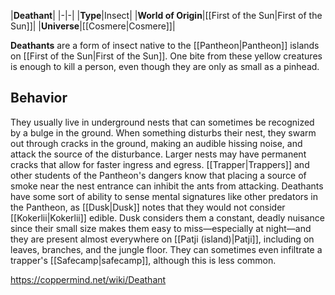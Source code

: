 |**Deathant**|
|-|-|
|**Type**|Insect|
|**World of Origin**|[[First of the Sun\|First of the Sun]]|
|**Universe**|[[Cosmere\|Cosmere]]|

**Deathants** are a form of insect native to the [[Pantheon\|Pantheon]] islands on [[First of the Sun\|First of the Sun]]. One bite from these yellow creatures is enough to kill a person, even though they are only as small as a pinhead.

## Behavior
They usually live in underground nests that can sometimes be recognized by a bulge in the ground. When something disturbs their nest, they swarm out through cracks in the ground, making an audible hissing noise, and attack the source of the disturbance. Larger nests may have permanent cracks that allow for faster ingress and egress. [[Trapper\|Trappers]] and other students of the Pantheon's dangers know that placing a source of smoke near the nest entrance can inhibit the ants from attacking.
Deathants have some sort of ability to sense mental signatures like other predators in the Pantheon, as [[Dusk\|Dusk]] notes that they would not consider [[Kokerlii\|Kokerlii]] edible. Dusk considers them a constant, deadly nuisance since their small size makes them easy to miss—especially at night—and they are present almost everywhere on [[Patji (island)\|Patji]], including on leaves, branches, and the jungle floor. They can sometimes even infiltrate a trapper's [[Safecamp\|safecamp]], although this is less common.



https://coppermind.net/wiki/Deathant